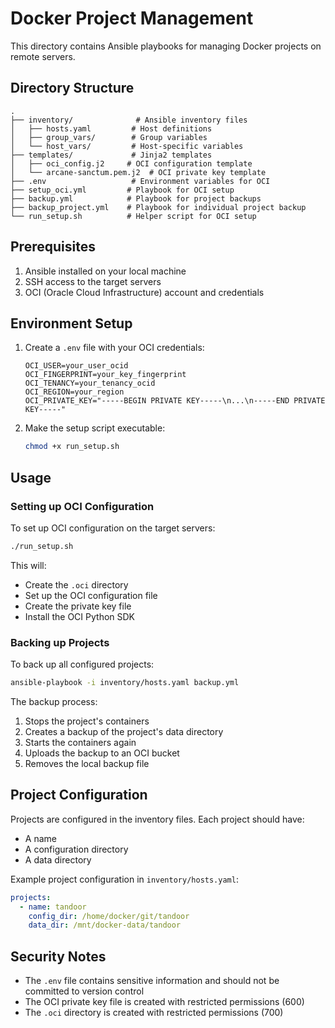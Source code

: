 # Docker Project Management

This directory contains Ansible playbooks for managing Docker projects on remote servers.

## Directory Structure

```
.
├── inventory/              # Ansible inventory files
│   ├── hosts.yaml         # Host definitions
│   ├── group_vars/        # Group variables
│   └── host_vars/         # Host-specific variables
├── templates/             # Jinja2 templates
│   ├── oci_config.j2     # OCI configuration template
│   └── arcane-sanctum.pem.j2  # OCI private key template
├── .env                   # Environment variables for OCI
├── setup_oci.yml         # Playbook for OCI setup
├── backup.yml            # Playbook for project backups
├── backup_project.yml    # Playbook for individual project backup
└── run_setup.sh          # Helper script for OCI setup
```

## Prerequisites

1. Ansible installed on your local machine
2. SSH access to the target servers
3. OCI (Oracle Cloud Infrastructure) account and credentials

## Environment Setup

1. Create a `.env` file with your OCI credentials:
   ```
   OCI_USER=your_user_ocid
   OCI_FINGERPRINT=your_key_fingerprint
   OCI_TENANCY=your_tenancy_ocid
   OCI_REGION=your_region
   OCI_PRIVATE_KEY="-----BEGIN PRIVATE KEY-----\n...\n-----END PRIVATE KEY-----"
   ```

2. Make the setup script executable:
   ```bash
   chmod +x run_setup.sh
   ```

## Usage

### Setting up OCI Configuration

To set up OCI configuration on the target servers:

```bash
./run_setup.sh
```

This will:
- Create the `.oci` directory
- Set up the OCI configuration file
- Create the private key file
- Install the OCI Python SDK

### Backing up Projects

To back up all configured projects:

```bash
ansible-playbook -i inventory/hosts.yaml backup.yml
```

The backup process:
1. Stops the project's containers
2. Creates a backup of the project's data directory
3. Starts the containers again
4. Uploads the backup to an OCI bucket
5. Removes the local backup file

## Project Configuration

Projects are configured in the inventory files. Each project should have:
- A name
- A configuration directory
- A data directory

Example project configuration in `inventory/hosts.yaml`:
```yaml
projects:
  - name: tandoor
    config_dir: /home/docker/git/tandoor
    data_dir: /mnt/docker-data/tandoor
```

## Security Notes

- The `.env` file contains sensitive information and should not be committed to version control
- The OCI private key file is created with restricted permissions (600)
- The `.oci` directory is created with restricted permissions (700) 